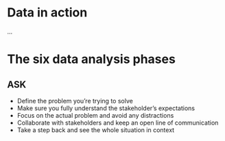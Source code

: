 <h1>Data in action</h1>
 ...
 
<h1> The six data analysis phases</h1>

<h2> ASK</h2>

<ul>
 <li>Define the problem you’re trying to solve </li>
 <li>Make sure you fully understand the stakeholder’s expectations</li>
 <li>Focus on the actual problem and avoid any distractions</li>
 <li>Collaborate with stakeholders and keep an open line of communication</li>
 <li>Take a step back and see the whole situation in context</li>
 </ul>
